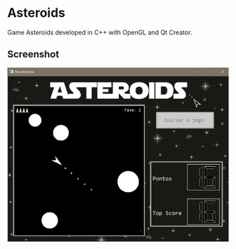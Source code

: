 # Asteroids
Game Asteroids developed in C++ with OpenGL and Qt Creator.

## Screenshot

![screenshot](./docs/screenshot.png)
